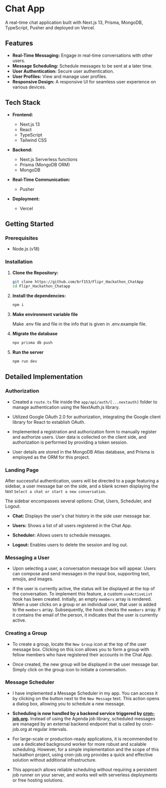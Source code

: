 # Chat App

A real-time chat application built with Next.js 13, Prisma, MongoDB, TypeScript, Pusher and deployed on Vercel.

## Features

- **Real-Time Messaging:** Engage in real-time conversations with other users.
- **Message Scheduling:** Schedule messages to be sent at a later time.
- **User Authentication:** Secure user authentication.
- **User Profiles:** View and manage user profiles.
- **Responsive Design:** A responsive UI for seamless user experience on various devices.

## Tech Stack

- **Frontend:**
  - Next.js 13
  - React
  - TypeScript
  - Tailwind CSS

- **Backend:**
  - Next.js Serverless functions
  - Prisma (MongoDB ORM)
  - MongoDB

- **Real-Time Communication:**
  - Pusher

- **Deployment:**
  - Vercel

## Getting Started

### Prerequisites

- Node.js (v18)

### Installation

1. **Clone the Repository:**
   ```bash
   git clone https://github.com/brf153/Flipr_Hackathon_ChatApp
   cd Flipr_Hackathon_Chatapp

2. **Install the dependencies:**
    ```bash
    npm i

3. **Make environment variable file**
   
   Make .env file and file in the info that is given in .env.example file.

4. **Migrate the database**
    ```bash
    npx prisma db push

5. **Run the server**
   ```bash
   npm run dev

## Detailed Implementation

### Authorization

- Created a `route.ts` file inside the `app/api/auth/[...nextauth]` folder to manage authentication using the NextAuth.js library.

- Utilized Google OAuth 2.0 for authorization, integrating the Google client library for React to establish OAuth.

- Implemented a registration and authorization form to manually register and authorize users. User data is collected on the client side, and authorization is performed by providing a token session.

- User details are stored in the MongoDB Atlas database, and Prisma is employed as the ORM for this project.


### Landing Page

After successful authentication, users will be directed to a page featuring a sidebar, a user message bar on the side, and a blank screen displaying the text `Select a chat or start a new conversation`.

The sidebar encompasses several options: Chat, Users, Scheduler, and Logout.

- **Chat:** Displays the user's chat history in the side user message bar.
  
- **Users:** Shows a list of all users registered in the Chat App.

- **Scheduler:** Allows users to schedule messages.

- **Logout:** Enables users to delete the session and log out.


### Messaging a User

- Upon selecting a user, a conversation message box will appear. Users can compose and send messages in the input box, supporting text, emojis, and images.

- If the user is currently active, the status will be displayed at the top of the conversation. To implement this feature, a custom `useActiveList` hook has been created. Initially, an empty `members` array is rendered. When a user clicks on a group or an individual user, that user is added to the `members` array. Subsequently, the hook checks the `members` array. If it contains the email of the person, it indicates that the user is currently active.


### Creating a Group

- To create a group, locate the `New Group` icon at the top of the user message box. Clicking on this icon allows you to form a group with fellow members who have registered their accounts in the Chat App.

- Once created, the new group will be displayed in the user message bar. Simply click on the group icon to initiate a conversation.

### Message Scheduler

- I have implemented a Message Scheduler in my app. You can access it by clicking on the button next to the `New Message` text. This action opens a dialog box, allowing you to schedule a new message.

- **Scheduling is now handled by a backend service triggered by [cron-job.org](https://cron-job.org/).** Instead of using the Agenda job library, scheduled messages are managed by an external backend endpoint that is called by cron-job.org at regular intervals.

- For large-scale or production-ready applications, it is recommended to use a dedicated background worker for more robust and scalable scheduling. However, for a simple implementation and the scope of this hackathon project, using cron-job.org provides a quick and effective solution without additional infrastructure.

- This approach allows reliable scheduling without requiring a persistent job runner on your server, and works well with serverless deployments or free hosting solutions.


